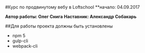 #Курс по продвинутому вебу в Loftschool 
**начало: 04.09.2017

**Автор работы: Олег Снига** 
**Наставник: Александр Собакарь**

##Для работы проекта должны быть установлены
* npm 5
* gulp-cli
* webpack-cli
